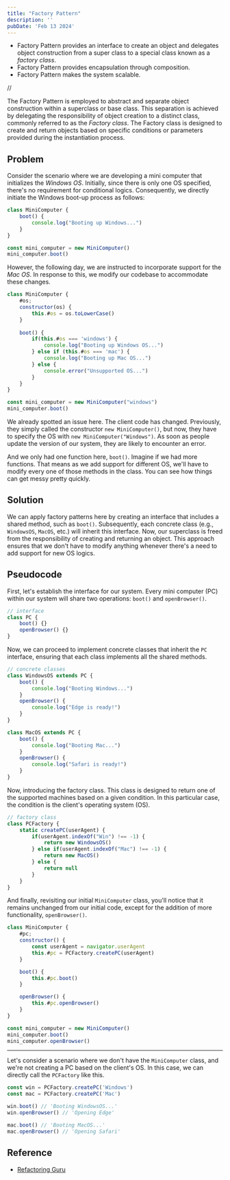 ```yaml
---
title: "Factory Pattern"
description: ''
pubDate: 'Feb 13 2024'
---
```



- Factory Pattern provides an interface to create an object and delegates object construction from a super class to a special class known as a _factory class_.
- Factory Pattern provides encapsulation through composition.
- Factory Pattern makes the system scalable.

//

The Factory Pattern is employed to abstract and separate object construction within a superclass or base class. This separation is achieved by delegating the responsibility of object creation to a distinct class, commonly referred to as the _Factory class_. The Factory class is designed to create and return objects based on specific conditions or parameters provided during the instantiation process.

## Problem

Consider the scenario where we are developing a mini computer that initializes the _Windows OS_. Initially, since there is only one OS specified, there's no requirement for conditional logics. Consequently, we directly initiate the Windows boot-up process as follows:

```js
class MiniComputer {
	boot() {
		console.log("Booting up Windows...")
	}
}

const mini_computer = new MiniComputer()
mini_computer.boot()
```

However, the following day, we are instructed to incorporate support for the _Mac OS_. In response to this, we modify our codebase to accommodate these changes.

```js
class MiniComputer {
	#os;
	constructor(os) {
		this.#os = os.toLowerCase()
	}
	
	boot() {
		if(this.#os === 'windows') {
			console.log("Booting up Windows OS...")
		} else if (this.#os === 'mac') {
			console.log("Booting up Mac OS...")
		} else {
			console.error("Unsupported OS...")
		}
	}
}

const mini_computer = new MiniComputer("windows")
mini_computer.boot()
```

We already spotted an issue here. The client code has changed. Previously, they simply called the constructor `new MiniComputer()`, but now, they have to specify the OS with `new MiniComputer("Windows")`. As soon as people update the version of our system, they are likely to encounter an error.

And we only had one function here, `boot()`. Imagine if we had more functions. That means as we add support for different OS, we'll have to modify every one of those methods in the class. You can see how things can get messy pretty quickly.

## Solution

We can apply factory patterns here by creating an interface that includes a shared method, such as `boot()`. Subsequently, each concrete class (e.g., `WindowsOS`, `MacOS`, etc.) will inherit this interface. Now, our superclass is freed from the responsibility of creating and returning an object. This approach ensures that we don't have to modify anything whenever there's a need to add support for new OS logics.

## Pseudocode

First, let's establish the interface for our system. Every mini computer (PC) within our system will share two operations: `boot()` and `openBrowser()`.

```js
// interface
class PC {
	boot() {}
	openBrowser() {}
}
```

Now, we can proceed to implement concrete classes that inherit the `PC` interface, ensuring that each class implements all the shared methods.

```js
// concrete classes
class WindowsOS extends PC {
	boot() {
		console.log("Booting Windows...")
	}
	openBrowser() {
		console.log("Edge is ready!")
	}
}

class MacOS extends PC {
	boot() {
		console.log("Booting Mac...")
	}
	openBrowser() {
		console.log("Safari is ready!")
	}
}
```

Now, introducing the factory class. This class is designed to return one of the supported machines based on a given condition. In this particular case, the condition is the client's operating system (OS).

```js
// factory class
class PCFactory {
	static createPC(userAgent) {
		if(userAgent.indexOf("Win") !== -1) {
			return new WindowsOS()
		} else if(userAgent.indexOf("Mac") !== -1) {
			return new MacOS()
		} else {
			return null	
		}
	}
}
```

And finally, revisiting our initial `MiniComputer` class, you'll notice that it remains unchanged from our initial code, except for the addition of more functionality, `openBrowser()`.

```js
class MiniComputer {
	#pc;
	constructor() {
		const userAgent = navigator.userAgent
		this.#pc = PCFactory.createPC(userAgent)
	}

	boot() {
		this.#pc.boot()
	}

	openBrowser() {
		this.#pc.openBrowser()
	}
}

const mini_computer = new MiniComputer()
mini_computer.boot()
mini_computer.openBrowser()
```

---

Let's consider a scenario where we don't have the `MiniComputer` class, and we're not creating a PC based on the client's OS. In this case, we can directly call the `PCFactory` like this.

```js
const win = PCFactory.createPC('Windows')
const mac = PCFactory.createPC('Mac')

win.boot() // 'Booting WindowsOS...'
win.openBrowser() // 'Opening Edge'

mac.boot() // 'Booting MacOS...'
mac.openBrowser() // 'Opening Safari'
```


## Reference
- [Refactoring Guru](https://refactoring.guru/design-patterns/factory-method)